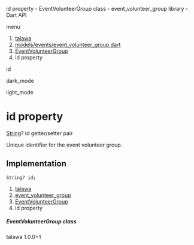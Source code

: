




id property - EventVolunteerGroup class - event\_volunteer\_group library - Dart API







menu

1. [talawa](../../index.html)
2. [models/events/event\_volunteer\_group.dart](../../file-___home_harshil_Desktop_open-source_palisadoes_talawa_lib_models_events_event_volunteer_group/)
3. [EventVolunteerGroup](../../file-___home_harshil_Desktop_open-source_palisadoes_talawa_lib_models_events_event_volunteer_group/EventVolunteerGroup-class.html)
4. id property

id


dark\_mode

light\_mode




# id property


[String](https://api.flutter.dev/flutter/dart-core/String-class.html)?
id
getter/setter pair

Unique identifier for the event volunteer group.


## Implementation

```
String? id;
```

 


1. [talawa](../../index.html)
2. [event\_volunteer\_group](../../file-___home_harshil_Desktop_open-source_palisadoes_talawa_lib_models_events_event_volunteer_group/)
3. [EventVolunteerGroup](../../file-___home_harshil_Desktop_open-source_palisadoes_talawa_lib_models_events_event_volunteer_group/EventVolunteerGroup-class.html)
4. id property

##### EventVolunteerGroup class





talawa
1.0.0+1






